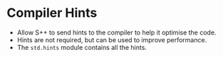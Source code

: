 # Compiler Hints
- Allow S++ to send hints to the compiler to help it optimise the code.
- Hints are not required, but can be used to improve performance.
- The `std.hints` module contains all the hints.